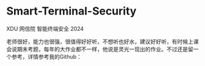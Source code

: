 # Smart-Terminal-Security
XDU 网信院 智能终端安全 2024

老师很好，能力也很强，很值得好好听，不想听也好水，建议好好听，有时候上课会说期末考题，每年的大作业都不一样，他说是灵光一现出的作业。不过还是留一个参考，详情参考我的Github：
